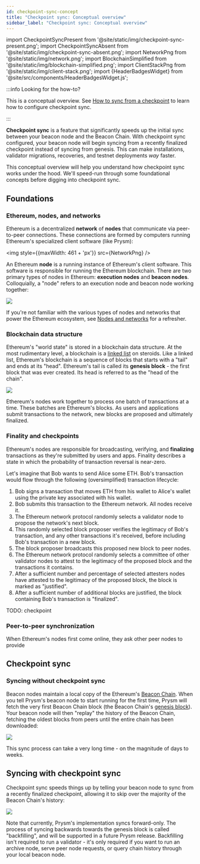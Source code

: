 ```yaml
---
id: checkpoint-sync-concept
title: "Checkpoint sync: Conceptual overview"
sidebar_label: "Checkpoint sync: Conceptual overview"
---
```

import CheckpointSyncPresent from '@site/static/img/checkpoint-sync-present.png';
import CheckpointSyncAbsent from '@site/static/img/checkpoint-sync-absent.png';
import NetworkPng from '@site/static/img/network.png';
import BlockchainSimplified from '@site/static/img/blockchain-simplified.png';
import ClientStackPng from '@site/static/img/client-stack.png';
import {HeaderBadgesWidget} from '@site/src/components/HeaderBadgesWidget.js';

<HeaderBadgesWidget commaDelimitedContributors="Kasey,Mick,James" />

:::info Looking for the how-to?

This is a conceptual overview. See [How to sync from a checkpoint](../prysm-usage/checkpoint-sync.md) to learn how to configure checkpoint sync. 

:::

**Checkpoint sync** is a feature that significantly speeds up the initial sync between your beacon node and the Beacon Chain. With checkpoint sync configured, your beacon node will begin syncing from a recently finalized checkpoint instead of syncing from genesis. This can make installations, validator migrations, recoveries, and testnet deployments *way* faster.

This conceptual overview will help you understand how checkpoint sync works under the hood. We'll speed-run through some foundational concepts before digging into checkpoint sync.

## Foundations

### Ethereum, nodes, and networks

Ethereum is a decentralized **network** of **nodes** that communicate via peer-to-peer connections. These connections are formed by computers running Ethereum's specialized client software (like Prysm):

<img style={{maxWidth: 461 + 'px'}} src={NetworkPng} />

An Ethereum **node** is a running instance of Ethereum's client software. This software is responsible for running the Ethereum blockchain. There are two primary types of nodes in Ethereum: **execution nodes** and **beacon nodes**. Colloquially, a "node" refers to an execution node and beacon node working together:

<img src={ClientStackPng} /> 

If you're not familiar with the various types of nodes and networks that power the Ethereum ecosystem, see [Nodes and networks](nodes-networks.md) for a refresher.


### Blockchain data structure

Ethereum's "world state" is stored in a blockchain data structure. At the most rudimentary level, a blockchain is a [linked list](https://en.wikipedia.org/wiki/Linked_list) on steroids. Like a linked list, Ethereum's blockchain is a sequence of blocks that starts with a "tail" and ends at its "head". Ethereum's tail is called its **genesis block** - the first block that was ever created. Its head is referred to as the "head of the chain".

<img src={BlockchainSimplified} />

Ethereum's nodes work together to process one batch of transactions at a time. These batches are Ethereum's blocks. As users and applications submit transactions to the network, new blocks are proposed and ultimately finalized.

### Finality and checkpoints

Ethereum's nodes are responsible for broadcasting, verifying, and **finalizing** transactions as they're submitted by users and apps. Finality describes a state in which the probability of transaction reversal is near-zero.

Let's imagine that Bob wants to send Alice some ETH. Bob's transaction would flow through the following (oversimplified) transaction lifecycle:

 1. Bob signs a transaction that moves ETH from his wallet to Alice's wallet using the private key associated with his wallet.
 2. Bob submits this transaction to the Ethereum network. All nodes receive it.
 3. The Ethereum network protocol randomly selects a validator node to propose the network's next block. 
 4. This randomly selected block proposer verifies the legitimacy of Bob's transaction, and any other transactions it's received, before including Bob's transaction in a new block.
 5. The block proposer broadcasts this proposed new block to peer nodes.
 6. The Ethereum network protocol randomly selects a committee of other validator nodes to attest to the legitimacy of the proposed block and the transactions it contains.
 7. After a sufficient number and percentage of selected attesters nodes have attested to the legitimacy of the proposed block, the block is marked as "justified".
 8. After a sufficient number of additional blocks are justified, the block containing Bob's transaction is "finalized".


TODO: checkpoint


### Peer-to-peer synchronization

When Ethereum's nodes first come online, they ask other peer nodes to provide 



## Checkpoint sync

### Syncing without checkpoint sync

Beacon nodes maintain a local copy of the Ethereum's [Beacon Chain](https://ethereum.org/en/upgrades/beacon-chain/). When you tell Prysm's beacon node to start running for the first time, Prysm will fetch the very first Beacon Chain block (the Beacon Chain's [genesis block](https://beaconscan.com/slots?epoch=0)). Your beacon node will then "replay" the history of the Beacon Chain, fetching the oldest blocks from peers until the entire chain has been downloaded:

<img src={CheckpointSyncAbsent} /> 

This sync process can take a very long time - on the magnitude of days to weeks. 

## Syncing with checkpoint sync

Checkpoint sync speeds things up by telling your beacon node to sync from a recently finalized checkpoint, allowing it to skip over the majority of the Beacon Chain's history:

<img src={CheckpointSyncPresent} /> 

Note that currently, Prysm's implementation syncs forward-only. The process of syncing backwards towards the genesis block is called "backfilling", and will be supported in a future Prysm release. Backfilling isn't required to run a validator - it's only required if you want to run an archive node, serve peer node requests, or query chain history through your local beacon node.


<RequestUpdateWidget />